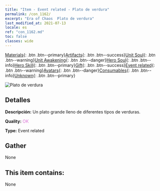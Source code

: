 ```yaml
---
title: "Item - Event related - Plato de verdura"
permalink: /con_1162/
excerpt: "Era of Chaos  Plato de verdura"
last_modified_at: 2021-07-13
locale: es
ref: "con_1162.md"
toc: false
classes: wide
---
```

 [Materials](/ItemsES/){: .btn .btn--primary}[Artifacts](/ItemsES/Artifacts/){: .btn .btn--success}[Unit Soul](/ItemsES/UnitSoul/){: .btn .btn--warning}[Unit Awakening](/ItemsES/UnitAwakening/){: .btn .btn--danger}[Hero Soul](/ItemsES/HeroSoul/){: .btn .btn--info}[Hero Skill](/ItemsES/HeroSkill/){: .btn .btn--primary}[Gift](/ItemsES/Gift/){: .btn .btn--success}[Event related](/ItemsES/Events/){: .btn .btn--warning}[Avatars](/ItemsES/Avatars/){: .btn .btn--danger}[Consumables](/ItemsES/Consumables/){: .btn .btn--info}[Unknown](/ItemsES/Unknown/){: .btn .btn--primary}

 ![Plato de verdura](/images/t/i_8150012.png)

## Detalles
 **Descripción:** Un plato grande lleno de diferentes tipos de verduras.

 **Quality:** <span style="color: #DA70D6">OK</span>

 **Type:** Event related

## Gather

  None

## This item contains:

  None

